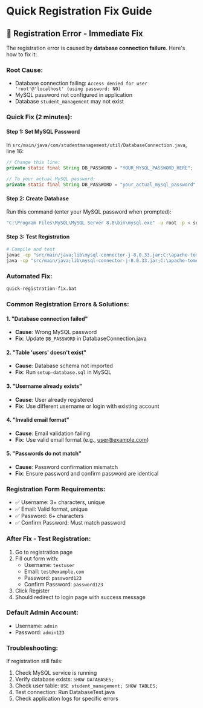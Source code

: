 # Quick Registration Fix Guide

## 🚨 **Registration Error - Immediate Fix**

The registration error is caused by **database connection failure**. Here's how to fix it:

### **Root Cause:**
- Database connection failing: `Access denied for user 'root'@'localhost' (using password: NO)`
- MySQL password not configured in application
- Database `student_management` may not exist

### **Quick Fix (2 minutes):**

#### **Step 1: Set MySQL Password**
In `src/main/java/com/studentmanagement/util/DatabaseConnection.java`, line 16:
```java
// Change this line:
private static final String DB_PASSWORD = "YOUR_MYSQL_PASSWORD_HERE";

// To your actual MySQL password:
private static final String DB_PASSWORD = "your_actual_mysql_password";
```

#### **Step 2: Create Database**
Run this command (enter your MySQL password when prompted):
```bash
"C:\Program Files\MySQL\MySQL Server 8.0\bin\mysql.exe" -u root -p < setup-database.sql
```

#### **Step 3: Test Registration**
```bash
# Compile and test
javac -cp "src/main/java;lib\mysql-connector-j-8.0.33.jar;C:\apache-tomcat-9.0.80\lib\*" src/main/java/com/studentmanagement/test/DatabaseTest.java
java -cp "src/main/java;lib\mysql-connector-j-8.0.33.jar;C:\apache-tomcat-9.0.80\lib\*" com.studentmanagement.test.DatabaseTest
```

### **Automated Fix:**
```bash
quick-registration-fix.bat
```

### **Common Registration Errors & Solutions:**

#### **1. "Database connection failed"**
- **Cause**: Wrong MySQL password
- **Fix**: Update `DB_PASSWORD` in DatabaseConnection.java

#### **2. "Table 'users' doesn't exist"**
- **Cause**: Database schema not imported
- **Fix**: Run `setup-database.sql` in MySQL

#### **3. "Username already exists"**
- **Cause**: User already registered
- **Fix**: Use different username or login with existing account

#### **4. "Invalid email format"**
- **Cause**: Email validation failing
- **Fix**: Use valid email format (e.g., user@example.com)

#### **5. "Passwords do not match"**
- **Cause**: Password confirmation mismatch
- **Fix**: Ensure password and confirm password are identical

### **Registration Form Requirements:**
- ✅ Username: 3+ characters, unique
- ✅ Email: Valid format, unique
- ✅ Password: 6+ characters
- ✅ Confirm Password: Must match password

### **After Fix - Test Registration:**
1. Go to registration page
2. Fill out form with:
   - Username: `testuser`
   - Email: `test@example.com`
   - Password: `password123`
   - Confirm Password: `password123`
3. Click Register
4. Should redirect to login page with success message

### **Default Admin Account:**
- Username: `admin`
- Password: `admin123`

### **Troubleshooting:**
If registration still fails:
1. Check MySQL service is running
2. Verify database exists: `SHOW DATABASES;`
3. Check user table: `USE student_management; SHOW TABLES;`
4. Test connection: Run DatabaseTest.java
5. Check application logs for specific errors
